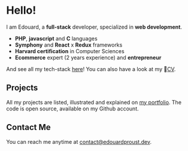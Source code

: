 # Hello!
I am Edouard, a **full-stack** developer, specialized in **web development**.
- **PHP**, **javascript** and **C** languages
- **Symphony** and **React** x **Redux** frameworks
- **Harvard certification** in Computer Sciences
- **Ecommerce** expert (2 years experience) and **entrepreneur**

And see all my tech-stack [here](https://edouardproust.dev/about)! You can also have a look at my 📃[CV](https://github.com/edouardproust/edouardproust/blob/main/CV_web-developer_2022-05-29-min.pdf).

## Projects
All my projects are listed, illustrated and explained on [my portfolio](https://edouardproust.dev/portfolio). The code is open source, available on my Github account.

## Contact Me
You can reach me anytime at contact@edouardproust.dev.
